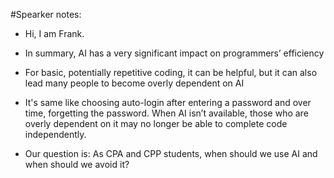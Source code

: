#Spearker notes:
- Hi, I am Frank.
  
- In summary, AI has a very significant impact on programmers’ efficiency

- For basic, potentially repetitive coding, it can be helpful, but it can also lead many people to become overly dependent on AI

- It's same like choosing auto-login after entering a password and over time, forgetting the password. When AI isn’t available, those who are overly dependent on it may no longer be able to complete code independently.

- Our question is: As CPA and CPP students, when should we use AI and when should we avoid it?
